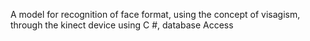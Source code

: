 A model for recognition of face format, using the concept of visagism, through the kinect device using C #, database Access
